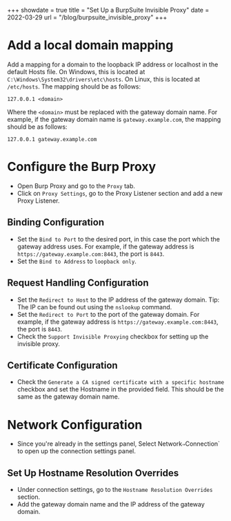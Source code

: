 +++
showdate = true
title = "Set Up a BurpSuite Invisible Proxy"
date = 2022-03-29
url = "/blog/burpsuite_invisible_proxy"
+++

# Add a local domain mapping
Add a mapping for a domain to the loopback IP address or localhost in the default Hosts file. On Windows, this is located at `C:\Windows\System32\drivers\etc\hosts`. On Linux, this is located at `/etc/hosts`. The mapping should be as follows:
```
127.0.0.1 <domain>
```
Where the `<domain>` must be replaced with the gateway domain name. For example, if the gateway domain name is `gateway.example.com`, the mapping should be as follows:
```
127.0.0.1 gateway.example.com
```

# Configure the Burp Proxy
- Open Burp Proxy and go to the `Proxy` tab.
- Click on `Proxy Settings`, go to the Proxy Listener section and add a new Proxy Listener.
## Binding Configuration
- Set the `Bind to Port` to the desired port, in this case the port which the gateway address uses. For example, if the gateway address is `https://gateway.example.com:8443`, the port is `8443`.
- Set the `Bind to Address` to `loopback only`.
## Request Handling Configuration
- Set the `Redirect to Host` to the IP address of the gateway domain. Tip: The IP can be found out using the ```nslookup``` command.
- Set the `Redirect to Port` to the port of the gateway domain. For example, if the gateway address is `https://gateway.example.com:8443`, the port is `8443`.
- Check the `Support Invisible Proxying` checkbox for setting up the invisible proxy.
## Certificate Configuration
- Check the `Generate a CA signed certificate with a specific hostname` checkbox and set the Hostname in the provided field. This should be the same as the gateway domain name.


# Network Configuration
- Since you're already in the settings panel, Select Network` ⇒ `Connection` to open up the connection settings panel.
## Set Up Hostname Resolution Overrides
- Under connection settings, go to the `Hostname Resolution Overrides` section.
- Add the gateway domain name and the IP address of the gateway domain. 

